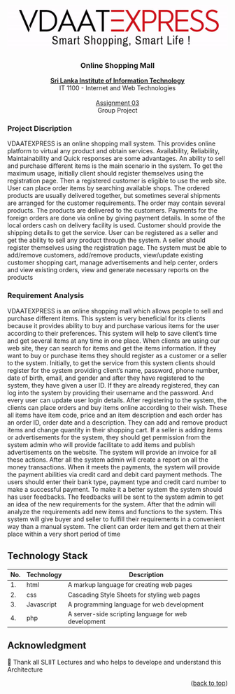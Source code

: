 <!-- PROJECT LOGO -->
<br />
<div align="center">
  <a href="https://github.com/AnuththaraBasnayaka/Online-Shopping-Mall">
    <img src="images/logo.gif" alt="Logo" >
  </a>

  <h3 align="center">Online Shopping Mall </h3>

  <p align="center">
    <a href="https://www.sliit.lk/"><strong>Sri Lanka Institute of Information Technology</strong></a>
    <br />
    IT 1100 - Internet and Web Technologies
    <br />
    <br />
    <a href="#">Assignment 03 </a>
    <br />
    Group Project
    <br />     
  </p>
</div>

<!-- ABOUT THE PROJECT -->
### Project Discription
VDAATEXPRESS is an online shopping mall system. This provides online 
platform to virtual any product and obtain services. Availability, Reliability, 
Maintainability and Quick responses are some advantages.
An ability to sell and purchase different items is the main scenario in the 
system. To get the maximum usage, initially client should register themselves 
using the registration page. Then a registered customer is eligible to use the web 
site. User can place order items by searching available shops.
The ordered products are usually delivered together, but sometimes several 
shipments are arranged for the customer requirements. The order may contain 
several products. The products are delivered to the customers.
Payments for the foreign orders are done via online by giving payment details. 
In some of the local orders cash on delivery facility is used. Customer should 
provide the shipping details to get the service.
User can be registered as a seller and get the ability to sell any product through 
the system. A seller should register themselves using the registration page.
The system must be able to add/remove customers, add/remove products, 
view/update existing customer shopping cart, manage advertisements and help 
center, orders and view existing orders, view and generate necessary reports on 
the products

### Requirement Analysis 
VDAATEXPRESS is an online shopping mall which allows people to sell and purchase 
different items. This system is very beneficial for its clients because it provides ability to buy 
and purchase various items for the user according to their preferences. This system will help 
to save client’s time and get several items at any time in one place.
When clients are using our web site, they can search for items and get the items information. 
If they want to buy or purchase items they should register as a customer or a seller to the 
system.
Initially, to get the service from this system clients should register for the system providing 
client’s name, password, phone number, date of birth, email, and gender and after they have 
registered to the system, they have given a user ID. If they are already registered, they can log 
into the system by providing their username and the password. And every user can update 
user login details.
After registering to the system, the clients can place orders and buy items online according to 
their wish. These all items have item code, price and an item description and each order has 
an order ID, order date and a description. They can add and remove product items and change 
quantity in their shopping cart. If a seller is adding items or advertisements for the system, 
they should get permission from the system admin who will provide facilitate to add items 
and publish advertisements on the website. The system will provide an invoice for all these 
actions. After all the system admin will create a report on all the money transactions.
When it meets the payments, the system will provide the payment abilities via credit card and 
debit card payment methods. The users should enter their bank type, payment type and credit 
card number to make a successful payment.
To make it a better system the system should has user feedbacks. The feedbacks will be sent 
to the system admin to get an idea of the new requirements for the system. After that the 
admin will analyze the requirements add new items and functions to the system.
This system will give buyer and seller to fulfill their requirements in a convenient way than a 
manual system. The client can order item and get them at their place within a very short 
period of time

<!-- TECHNOLOGY -->
## Technology Stack

 | No. | Technology           | Description                                       |
| --- | --------------------| ------------------------------------------------- |
| 1.  | html              | A markup language for creating web pages |
| 2.  | css               | Cascading Style Sheets for styling web pages                 |
| 3.  | Javascript  | A programming language for web development         |
| 4.  | php | A server-side scripting language for web development           |
   
<!-- ACKNOWLEDGMENTS -->

## Acknowledgment
🚀 Thank all SLIIT Lectures and who helps to develope and understand this Architecture

<p align="right">(<a href="#top">back to top</a>)</p>


